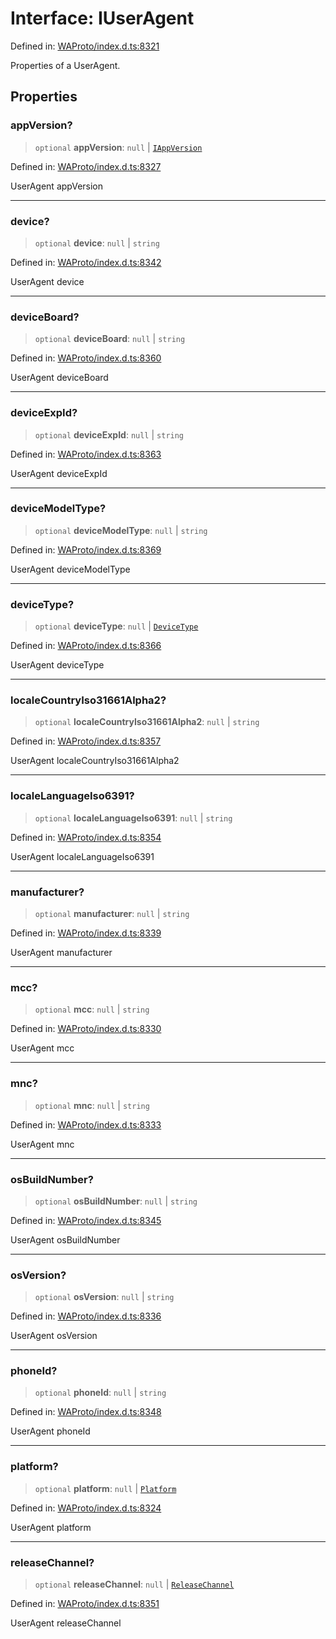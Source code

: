 # Interface: IUserAgent

Defined in: [WAProto/index.d.ts:8321](https://github.com/Fokusdotid/Baileys/blob/deec6cc75a88a82eaeedf16b76aa9218b2c772e3/WAProto/index.d.ts#L8321)

Properties of a UserAgent.

## Properties

### appVersion?

> `optional` **appVersion**: `null` \| [`IAppVersion`](../namespaces/UserAgent/interfaces/IAppVersion.md)

Defined in: [WAProto/index.d.ts:8327](https://github.com/Fokusdotid/Baileys/blob/deec6cc75a88a82eaeedf16b76aa9218b2c772e3/WAProto/index.d.ts#L8327)

UserAgent appVersion

***

### device?

> `optional` **device**: `null` \| `string`

Defined in: [WAProto/index.d.ts:8342](https://github.com/Fokusdotid/Baileys/blob/deec6cc75a88a82eaeedf16b76aa9218b2c772e3/WAProto/index.d.ts#L8342)

UserAgent device

***

### deviceBoard?

> `optional` **deviceBoard**: `null` \| `string`

Defined in: [WAProto/index.d.ts:8360](https://github.com/Fokusdotid/Baileys/blob/deec6cc75a88a82eaeedf16b76aa9218b2c772e3/WAProto/index.d.ts#L8360)

UserAgent deviceBoard

***

### deviceExpId?

> `optional` **deviceExpId**: `null` \| `string`

Defined in: [WAProto/index.d.ts:8363](https://github.com/Fokusdotid/Baileys/blob/deec6cc75a88a82eaeedf16b76aa9218b2c772e3/WAProto/index.d.ts#L8363)

UserAgent deviceExpId

***

### deviceModelType?

> `optional` **deviceModelType**: `null` \| `string`

Defined in: [WAProto/index.d.ts:8369](https://github.com/Fokusdotid/Baileys/blob/deec6cc75a88a82eaeedf16b76aa9218b2c772e3/WAProto/index.d.ts#L8369)

UserAgent deviceModelType

***

### deviceType?

> `optional` **deviceType**: `null` \| [`DeviceType`](../namespaces/UserAgent/enumerations/DeviceType.md)

Defined in: [WAProto/index.d.ts:8366](https://github.com/Fokusdotid/Baileys/blob/deec6cc75a88a82eaeedf16b76aa9218b2c772e3/WAProto/index.d.ts#L8366)

UserAgent deviceType

***

### localeCountryIso31661Alpha2?

> `optional` **localeCountryIso31661Alpha2**: `null` \| `string`

Defined in: [WAProto/index.d.ts:8357](https://github.com/Fokusdotid/Baileys/blob/deec6cc75a88a82eaeedf16b76aa9218b2c772e3/WAProto/index.d.ts#L8357)

UserAgent localeCountryIso31661Alpha2

***

### localeLanguageIso6391?

> `optional` **localeLanguageIso6391**: `null` \| `string`

Defined in: [WAProto/index.d.ts:8354](https://github.com/Fokusdotid/Baileys/blob/deec6cc75a88a82eaeedf16b76aa9218b2c772e3/WAProto/index.d.ts#L8354)

UserAgent localeLanguageIso6391

***

### manufacturer?

> `optional` **manufacturer**: `null` \| `string`

Defined in: [WAProto/index.d.ts:8339](https://github.com/Fokusdotid/Baileys/blob/deec6cc75a88a82eaeedf16b76aa9218b2c772e3/WAProto/index.d.ts#L8339)

UserAgent manufacturer

***

### mcc?

> `optional` **mcc**: `null` \| `string`

Defined in: [WAProto/index.d.ts:8330](https://github.com/Fokusdotid/Baileys/blob/deec6cc75a88a82eaeedf16b76aa9218b2c772e3/WAProto/index.d.ts#L8330)

UserAgent mcc

***

### mnc?

> `optional` **mnc**: `null` \| `string`

Defined in: [WAProto/index.d.ts:8333](https://github.com/Fokusdotid/Baileys/blob/deec6cc75a88a82eaeedf16b76aa9218b2c772e3/WAProto/index.d.ts#L8333)

UserAgent mnc

***

### osBuildNumber?

> `optional` **osBuildNumber**: `null` \| `string`

Defined in: [WAProto/index.d.ts:8345](https://github.com/Fokusdotid/Baileys/blob/deec6cc75a88a82eaeedf16b76aa9218b2c772e3/WAProto/index.d.ts#L8345)

UserAgent osBuildNumber

***

### osVersion?

> `optional` **osVersion**: `null` \| `string`

Defined in: [WAProto/index.d.ts:8336](https://github.com/Fokusdotid/Baileys/blob/deec6cc75a88a82eaeedf16b76aa9218b2c772e3/WAProto/index.d.ts#L8336)

UserAgent osVersion

***

### phoneId?

> `optional` **phoneId**: `null` \| `string`

Defined in: [WAProto/index.d.ts:8348](https://github.com/Fokusdotid/Baileys/blob/deec6cc75a88a82eaeedf16b76aa9218b2c772e3/WAProto/index.d.ts#L8348)

UserAgent phoneId

***

### platform?

> `optional` **platform**: `null` \| [`Platform`](../namespaces/UserAgent/enumerations/Platform.md)

Defined in: [WAProto/index.d.ts:8324](https://github.com/Fokusdotid/Baileys/blob/deec6cc75a88a82eaeedf16b76aa9218b2c772e3/WAProto/index.d.ts#L8324)

UserAgent platform

***

### releaseChannel?

> `optional` **releaseChannel**: `null` \| [`ReleaseChannel`](../namespaces/UserAgent/enumerations/ReleaseChannel.md)

Defined in: [WAProto/index.d.ts:8351](https://github.com/Fokusdotid/Baileys/blob/deec6cc75a88a82eaeedf16b76aa9218b2c772e3/WAProto/index.d.ts#L8351)

UserAgent releaseChannel
